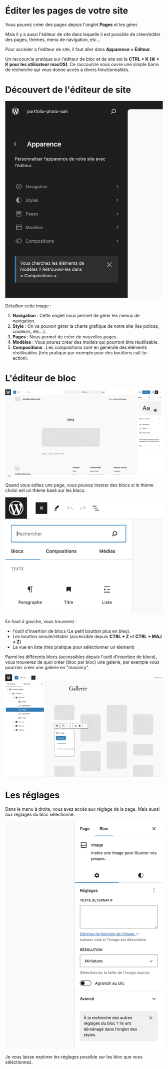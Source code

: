 # Éditer les pages de votre site

Vous pouvez créer des pages depuis l'onglet **Pages** et les gérer.

Mais il y a aussi l'éditeur de site dans lequelle il est possible de créer/éditer des pages, thémes, menu de navigation, etc...

Pour accéder a l'éditeur de site, il faut aller dans **Apparence > Éditeur**.

Un raccourcie pratique sur l'éditeur de bloc et de site est le **CTRL + K (⌘ + K pour les utilisateur macOS)**. Ce raccourcie vous ouvre une simple barre de recherche qui vous donne accès à divers fonctionnalités.

# Découvert de l'éditeur de site

![alt text](media/chap2/image.png)

Détaillon cette image :

1. **Navigation** : Cette onglet nous permet de gérer les menus de navigation.
2. **Style** : On va pouvoir gérer la charte grafique de notre site (les polices, couleurs, etc...).
3. **Pages** : Nous permet de créer de nouvelles pages.
4. **Modèles** : Vous pourez créer des models qui pourront être réutilisable.
5. **Compositions** : Les compositions sont en générale des éléments réutilisables (trés pratique par exemple pour des bouttons call-to-action).

# L'éditeur de bloc

![alt text](media/chap2/image-1.png)

Quand vous éditez une page, vous pouvez insérer des blocs si le thème choisi est un thème basé sur les blocs.

![alt text](media/chap2/image-2.png)

En haut à gauche, vous trouverez :
- l'outil d'insertion de blocs (Le petit boutton plus en bleu).
- Les boutton annulé/rétablir (accéssible depuis **CTRL + Z** et **CTRL + MAJ + Z**)
- La vue en liste (très pratique pour séléctionner un élément)

Parmi les différents blocs (accessibles depuis l'outil d'insertion de blocs), vous trouverez de quoi créer (bloc par bloc) une galerie, par exemple vous pourriez créer une galerie en "masonry".

![alt text](media/chap2/image-3.png)

# Les réglages

Dans le menu à droite, vous avez accès aux réglage de la page. Mais aussi aux réglages du bloc séléctionné.

![alt text](media/chap2/image-4.png)

Je vous laisse explorer les réglages possible sur les bloc que vous séléctionnez.